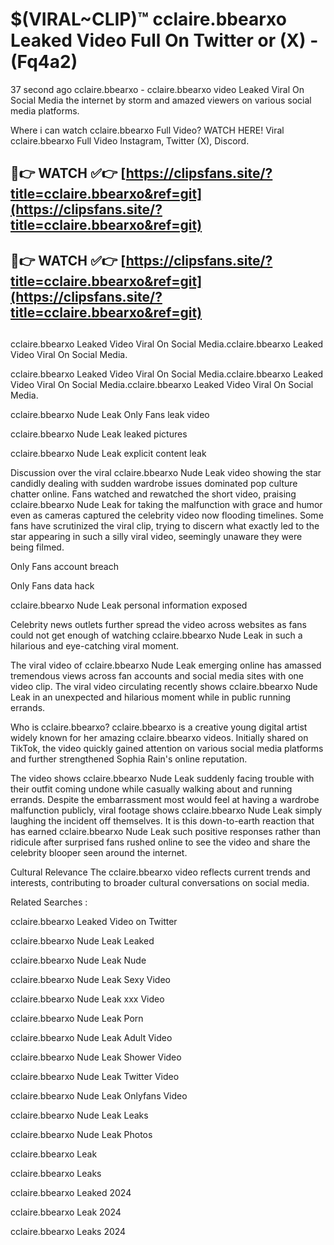 # $(VIRAL~CLIP)™ cclaire.bbearxo Leaked Video Full On Twitter or (X) -(Fq4a2)
37 second ago cclaire.bbearxo - cclaire.bbearxo video Leaked Viral On Social Media the internet by storm and amazed viewers on various social media platforms.

Where i can watch cclaire.bbearxo Full Video? WATCH HERE! Viral cclaire.bbearxo Full Video Instagram, Twitter (X), Discord.

## 🔴👉 WATCH ✅👉 [https://clipsfans.site/?title=cclaire.bbearxo&ref=git](https://clipsfans.site/?title=cclaire.bbearxo&ref=git)
## 🔴👉 WATCH ✅👉 [https://clipsfans.site/?title=cclaire.bbearxo&ref=git](https://clipsfans.site/?title=cclaire.bbearxo&ref=git)
##
cclaire.bbearxo Leaked Video Viral On Social Media.cclaire.bbearxo Leaked Video Viral On Social Media.

cclaire.bbearxo Leaked Video Viral On Social Media.cclaire.bbearxo Leaked Video Viral On Social Media.cclaire.bbearxo Leaked Video Viral On Social Media.

cclaire.bbearxo Nude Leak Only Fans leak video

cclaire.bbearxo Nude Leak leaked pictures

cclaire.bbearxo Nude Leak explicit content leak

Discussion over the viral cclaire.bbearxo Nude Leak video showing the star candidly dealing with sudden wardrobe issues dominated pop culture chatter online. Fans watched and rewatched the short video, praising cclaire.bbearxo Nude Leak for taking the malfunction with grace and humor even as cameras captured the celebrity video now flooding timelines. Some fans have scrutinized the viral clip, trying to discern what exactly led to the star appearing in such a silly viral video, seemingly unaware they were being filmed.


Only Fans account breach

Only Fans data hack

cclaire.bbearxo Nude Leak personal information exposed

Celebrity news outlets further spread the video across websites as fans could not get enough of watching cclaire.bbearxo Nude Leak in such a hilarious and eye-catching viral moment.


The viral video of cclaire.bbearxo Nude Leak emerging online has amassed tremendous views across fan accounts and social media sites with one video clip. The viral video circulating recently shows cclaire.bbearxo Nude Leak in an unexpected and hilarious moment while in public running errands.


Who is cclaire.bbearxo? cclaire.bbearxo is a creative young digital artist widely known for her amazing cclaire.bbearxo videos. Initially shared on TikTok, the video quickly gained attention on various social media platforms and further strengthened Sophia Rain's online reputation.

The video shows cclaire.bbearxo Nude Leak suddenly facing trouble with their outfit coming undone while casually walking about and running errands. Despite the embarrassment most would feel at having a wardrobe malfunction publicly, viral footage shows cclaire.bbearxo Nude Leak simply laughing the incident off themselves. It is this down-to-earth reaction that has earned cclaire.bbearxo Nude Leak such positive responses rather than ridicule after surprised fans rushed online to see the video and share the celebrity blooper seen around the internet.

Cultural Relevance The cclaire.bbearxo video reflects current trends and interests, contributing to broader cultural conversations on social media.

Related Searches :

cclaire.bbearxo Leaked Video on Twitter

cclaire.bbearxo Nude Leak Leaked

cclaire.bbearxo Nude Leak Nude

cclaire.bbearxo Nude Leak Sexy Video

cclaire.bbearxo Nude Leak xxx Video

cclaire.bbearxo Nude Leak Porn

cclaire.bbearxo Nude Leak Adult Video

cclaire.bbearxo Nude Leak Shower Video

cclaire.bbearxo Nude Leak Twitter Video

cclaire.bbearxo Nude Leak Onlyfans Video

cclaire.bbearxo Nude Leak Leaks

cclaire.bbearxo Nude Leak Photos

cclaire.bbearxo Leak

cclaire.bbearxo Leaks

cclaire.bbearxo Leaked 2024

cclaire.bbearxo Leak 2024

cclaire.bbearxo Leaks 2024
